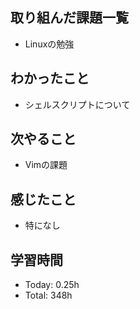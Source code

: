 ## 取り組んだ課題一覧
- Linuxの勉強
## わかったこと
- シェルスクリプトについて
## 次やること
- Vimの課題
## 感じたこと
- 特になし
## 学習時間
- Today: 0.25h
- Total: 348h
